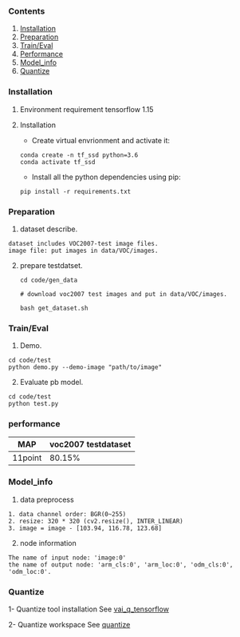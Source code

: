 ### Contents
1. [Installation](#installation)
2. [Preparation](#preparation)
3. [Train/Eval](#traineval)
4. [Performance](#performance)
5. [Model_info](#model_info)
6. [Quantize](#quantize)

### Installation
1. Environment requirement 
   tensorflow 1.15
   
2. Installation
   - Create virtual envrionment and activate it:
   ```shell
   conda create -n tf_ssd python=3.6
   conda activate tf_ssd
   ```
   - Install all the python dependencies using pip:
   ```shell
   pip install -r requirements.txt
   ```
### Preparation

1. dataset describe.
  ```
  dataset includes VOC2007-test image files.
  image file: put images in data/VOC/images.
  ```
2. prepare testdatset.
   
   ```
   cd code/gen_data

   # download voc2007 test images and put in data/VOC/images. 

   bash get_dataset.sh 
   ```

### Train/Eval
1. Demo.

  ```shell
  cd code/test
  python demo.py --demo-image "path/to/image"
  ```
2. Evaluate pb model.
  ```shell
  cd code/test
  python test.py
  ```

### performance

|MAP|voc2007 testdataset|
|----|----|
|11point|80.15%|


### Model_info

1. data preprocess
  ```
  1. data channel order: BGR(0~255)                  
  2. resize: 320 * 320 (cv2.resize(), INTER_LINEAR)
  3. image = image - [103.94, 116.78, 123.68] 
  ``` 
2. node information
  ```
  The name of input node: 'image:0'
  the name of output node: 'arm_cls:0', 'arm_loc:0', 'odm_cls:0', 'odm_loc:0'.
  ```

### Quantize
1- Quantize tool installation
  See [vai_q_tensorflow](https://github.com/Xilinx/Vitis-AI/tree/master/Vitis-AI-Quantizer/vai_q_tensorflow)

2- Quantize workspace
  See [quantize](./code/quantize/)
